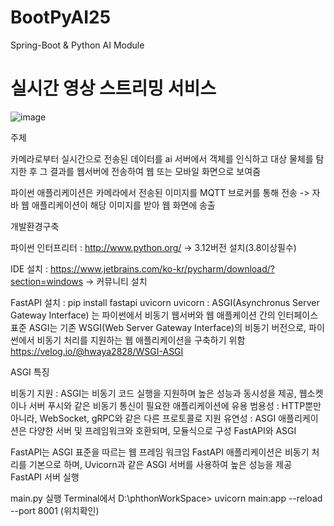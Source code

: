 # BootPyAI25
Spring-Boot &amp; Python AI Module

# 실시간 영상 스트리밍 서비스

![image](https://github.com/user-attachments/assets/5b87a15a-b638-4f35-8d28-b7904e6a6bbe)

주제

카메라로부터 실시간으로 전송된 데이터를 ai 서버에서 객체를 인식하고 대상 물체를 탐지한 후 그 결과를 웹서버에 전송하여 웹 또는 모바일 화면으로 보여줌

파이썬 애플리케이션은 카메라에서 전송된 이미지를 MQTT 브로커를 통해 전송 -> 자바 웹 애플리케이션이 해당 이미지를 받아 웹 화면에 송출

개발환경구축

파이썬 인터프리터 : http://www.python.org/ -> 3.12버전 설치(3.8이상필수)

IDE 설치 : https://www.jetbrains.com/ko-kr/pycharm/download/?section=windows -> 커뮤니티 설치

FastAPI 설치 : pip install fastapi uvicorn uvicorn : ASGI(Asynchronus Server Gateway Interface) 는 파이썬에서 비동기 웹서버와 웹 애플케이션 간의 인터페이스 표준 ASGI는 기존 WSGI(Web Server Gateway Interface)의 비동기 버전으로, 파이썬에서 비동기 처리를 지원하는 웹 애플리케이션을 구축하기 위함 https://velog.io/@hwaya2828/WSGI-ASGI

ASGI 특징

비동기 지원 : ASGI는 비동기 코드 실행을 지원하며 높은 성능과 동시성을 제공, 웹소켓이나 서버 푸시와 같은 비동기 통신이 필요한 애플리케이션에 유용
범용성 : HTTP뿐만 아니라, WebSocket, gRPC와 같은 다른 프로토콜로 지원
유연성 : ASGI 애플리케이션은 다양한 서버 및 프레임워크와 호환되며, 모듈식으로 구성
FastAPI와 ASGI

FastAPI는 ASGI 표준을 따르는 웹 프레임 워크임
FastAPI 애플리케이션은 비동기 처리를 기본으로 하며, Uvicorn과 같은 ASGI 서버를 사용하여 높은 성능을 제공
FastAPI 서버 실행

main.py 실행
Terminal에서 D:\phthonWorkSpace> uvicorn main:app --reload --port 8001 (위치확인)



